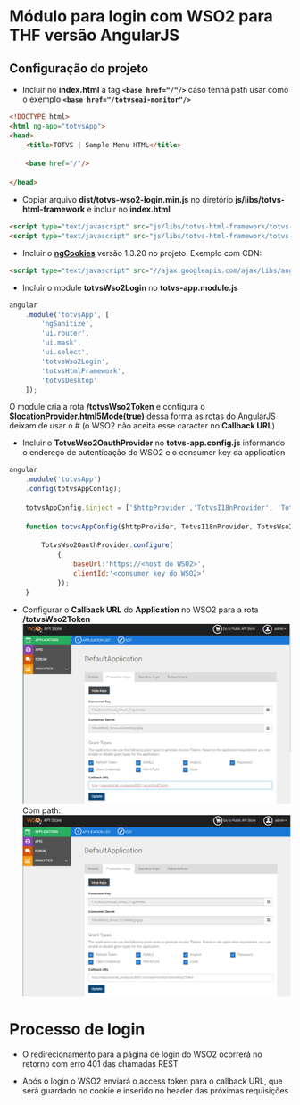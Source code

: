 # Módulo para login com WSO2 para THF versão AngularJS

## Configuração do projeto

* Incluir no __index.html__ a tag __`<base href="/"/>`__ caso tenha path usar como o exemplo __`<base href="/totvseai-monitor"/>`__
``` html
<!DOCTYPE html>
<html ng-app="totvsApp">
<head>
    <title>TOTVS | Sample Menu HTML</title>

    <base href="/"/>

</head>
```

* Copiar arquivo __dist/totvs-wso2-login.min.js__ no diretório __js/libs/totvs-html-framework__ e incluir no __index.html__
``` html
<script type="text/javascript" src="js/libs/totvs-html-framework/totvs-wso2-login.min.js"></script>
<script type="text/javascript" src="js/libs/totvs-html-framework/totvs-html-framework.min.js"></script>
```

* Incluir o __[ngCookies](https://docs.angularjs.org/api/ngCookies)__ versão 1.3.20 no projeto. Exemplo com CDN:
``` html
<script type="text/javascript" src="//ajax.googleapis.com/ajax/libs/angularjs/1.3.20/angular-cookies.js"></script>
```

* Incluir o module __totvsWso2Login__ no __totvs-app.module.js__
``` js
angular
    .module('totvsApp', [
        'ngSanitize',
        'ui.router',
        'ui.mask',
        'ui.select',
        'totvsWso2Login',
        'totvsHtmlFramework',
        'totvsDesktop'
    ]);
```
O module cria a rota __/totvsWso2Token__ e configura o __[$locationProvider.html5Mode(true)](https://docs.angularjs.org/#html5-mode)__ dessa forma as rotas do AngularJS deixam de usar o # (o WSO2 não aceita esse caracter no __Callback URL__)

* Incluir o __TotvsWso2OauthProvider__ no __totvs-app.config.js__ informando o endereço de autenticação do WSO2 e o consumer key da application
``` js
angular
    .module('totvsApp')
    .config(totvsAppConfig);

    totvsAppConfig.$inject = ['$httpProvider','TotvsI18nProvider', 'TotvsWso2OauthProvider'];
    
    function totvsAppConfig($httpProvider, TotvsI18nProvider, TotvsWso2OauthProvider) {

        TotvsWso2OauthProvider.configure(
            {
                baseUrl:'https://<host do WSO2>',
                clientId:'<consumer key do WSO2>'
            });
    }
```

* Configurar o __Callback URL__ do __Application__ no WSO2 para a rota __/totvsWso2Token__
![token](https://github.com/devtotvs/totvs-wso2-login/raw/master/img/totvswso2token.PNG)
Com path:
![tokenpath](https://github.com/devtotvs/totvs-wso2-login/raw/master/img/totvswso2tokenpath.PNG)

# Processo de login

* O redirecionamento para a página de login do WSO2 ocorrerá no retorno com erro 401 das chamadas REST

* Após o login o WSO2 enviará o access token para o callback URL, que será guardado no cookie e inserido no header das próximas requisições